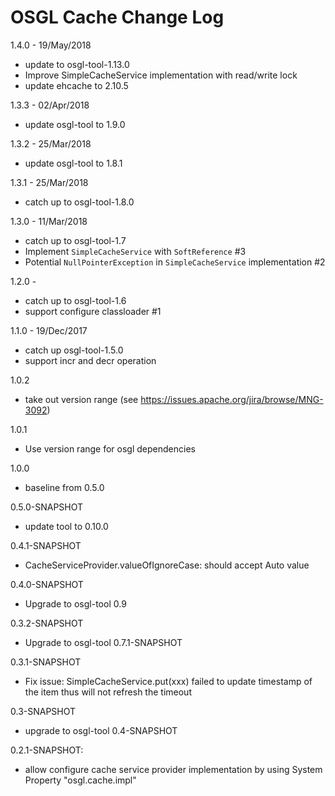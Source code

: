# OSGL Cache Change Log

1.4.0 - 19/May/2018
- update to osgl-tool-1.13.0
- Improve SimpleCacheService implementation with read/write lock
- update ehcache to 2.10.5

1.3.3 - 02/Apr/2018
- update osgl-tool to 1.9.0

1.3.2 - 25/Mar/2018
- update osgl-tool to 1.8.1

1.3.1 - 25/Mar/2018
- catch up to osgl-tool-1.8.0

1.3.0 - 11/Mar/2018
- catch up to osgl-tool-1.7
- Implement `SimpleCacheService` with `SoftReference` #3
- Potential `NullPointerException` in `SimpleCacheService` implementation #2

1.2.0 - 
- catch up to osgl-tool-1.6
- support configure classloader #1

1.1.0 - 19/Dec/2017
- catch up osgl-tool-1.5.0
- support incr and decr operation

1.0.2
- take out version range (see https://issues.apache.org/jira/browse/MNG-3092)

1.0.1
- Use version range for osgl dependencies

1.0.0
- baseline from 0.5.0

0.5.0-SNAPSHOT
- update tool to 0.10.0

0.4.1-SNAPSHOT
- CacheServiceProvider.valueOfIgnoreCase: should accept Auto value

0.4.0-SNAPSHOT
- Upgrade to osgl-tool 0.9

0.3.2-SNAPSHOT
- Upgrade to osgl-tool 0.7.1-SNAPSHOT

0.3.1-SNAPSHOT
- Fix issue: SimpleCacheService.put(xxx) failed to update timestamp of the item thus will not refresh the timeout

0.3-SNAPSHOT
- upgrade to osgl-tool 0.4-SNAPSHOT

0.2.1-SNAPSHOT:
- allow configure cache service provider implementation by using
  System Property "osgl.cache.impl"

